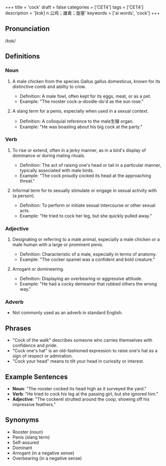 +++
title = 'cock'
draft = false
categories = ['CET4']
tags = ['CET4']
description = '[kɔk] n.公鸡；雄禽；旋塞'
keywords = ['ai words', 'cock']
+++

## Pronunciation
/kɒk/

## Definitions
### Noun
1. A male chicken from the species Gallus gallus domesticus, known for its distinctive comb and ability to crow.
   - Definition: A male fowl, often kept for its eggs, meat, or as a pet.
   - Example: "The rooster cock-a-doodle-do'd as the sun rose."

2. A slang term for a penis, especially when used in a sexual context.
   - Definition: A colloquial reference to the male生殖 organ.
   - Example: "He was boasting about his big cock at the party."

### Verb
1. To rise or extend, often in a jerky manner, as in a bird's display of dominance or during mating rituals.
   - Definition: The act of raising one's head or tail in a particular manner, typically associated with male birds.
   - Example: "The cock proudly cocked its head at the approaching threat."

2. Informal term for to sexually stimulate or engage in sexual activity with (a person).
   - Definition: To perform or initiate sexual intercourse or other sexual acts.
   - Example: "He tried to cock her leg, but she quickly pulled away."

### Adjective
1. Designating or referring to a male animal, especially a male chicken or a male human with a large or prominent penis.
   - Definition: Characteristic of a male, especially in terms of anatomy.
   - Example: "The cocker spaniel was a confident and bold creature."

2. Arrogant or domineering.
   - Definition: Displaying an overbearing or aggressive attitude.
   - Example: "He had a cocky demeanor that rubbed others the wrong way."

### Adverb
- Not commonly used as an adverb in standard English.

## Phrases
- "Cock of the walk" describes someone who carries themselves with confidence and pride.
- "Cock one's hat" is an old-fashioned expression to raise one's hat as a sign of respect or admiration.
- "Cock your head" means to tilt your head in curiosity or interest.

## Example Sentences
- **Noun**: "The rooster cocked its head high as it surveyed the yard."
- **Verb**: "He tried to cock his leg at the passing girl, but she ignored him."
- **Adjective**: "The cockerel strutted around the coop, showing off his impressive feathers."

## Synonyms
- Rooster (noun)
- Penis (slang term)
- Self-assured
- Dominant
- Arrogant (in a negative sense)
- Overbearing (in a negative sense)
